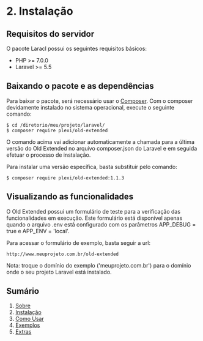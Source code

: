 # 2. Instalação

## Requisitos do servidor

O pacote Laracl possui os seguintes requisitos básicos:

* PHP >= 7.0.0
* Laravel >= 5.5

## Baixando o pacote e as dependências

Para baixar o pacote, será necessário usar o [Composer](http://getcomposer.org/).
Com o composer devidamente instalado no sistema operacional, execute o seguinte comando: 

```
$ cd /diretorio/meu/projeto/laravel/
$ composer require plexi/old-extended
```

O comando acima vai adicionar automaticamente a chamada para a última versão do Old Extended no 
arquivo composer.json do Laravel e em seguida efetuar o processo de instalação.

Para instalar uma versão específica, basta substituir pelo comando:

```
$ composer require plexi/old-extended:1.1.3
```
## Visualizando as funcionalidades

O Old Extended possui um formulário de teste para a verificação das funcionalidades em execução. Este formulário está disponível apenas quando o arquivo .env está configurado com os parâmetros APP_DEBUG = true e APP_ENV = 'local'.

Para acessar o formulário de exemplo, basta seguir a url:

```
http://www.meuprojeto.com.br/old-extended
```

Nota: troque o domínio do exemplo ('meuprojeto.com.br') para o domínio onde o seu projeto Laravel está instalado.

## Sumário

1. [Sobre](00-Home.md)
2. [Instalação](01-Installation.md)
3. [Como Usar](02-Usage.md)
4. [Exemplos](03-Examples.md)
5. [Extras](04-Extras.md)
